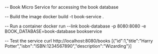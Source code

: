 -- Book Micro Service for accessing the book database

-- Build the image
docker build -t book-service .

-- Run a container
docker run --link book-database -p 8080:8080 -e BOOK_DATABASE=book-database bookservice

-- Test the service
curl http://localhost:8080/books
[{"id":1,"title":"Harry Potter","isbn":"ISBN:1234567890","description":"Wizarding"}]
